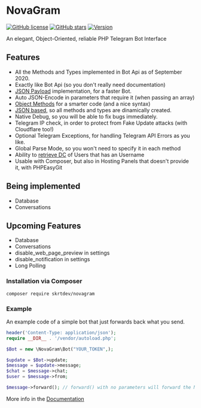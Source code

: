 # NovaGram
[![GitHub license](https://img.shields.io/github/license/skrtdev/NovaGram)](https://github.com/skrtdev/NovaGram/blob/master/LICENSE) [![GitHub stars](https://img.shields.io/github/stars/skrtdev/NovaGram)](https://github.com/skrtdev/NovaGram/stargazers) [![Version](https://img.shields.io/badge/version-1.x-blue)](https://github.com/skrtdev/NovaGram/releases)

An elegant, Object-Oriented, reliable PHP Telegram Bot Interface

## Features

- All the Methods and Types implemented in Bot Api as of September 2020.
- Exactly like Bot Api (so you don't really need documentation)
- [JSON Payload](https://docs.novagram.ga/construct.html#json-payload) implementation, for a faster Bot.
- Auto JSON-Encode in parameters that require it (when passing an array)
- [Object Methods](https://docs.novagram.ga/objects.html#objects-methods) for a smarter code (and a nice syntax)
- [JSON based](https://github.com/skrtdev/NovaGram/blob/master/src/novagram/json.json), so all methods and types are dinamically created.
- Native Debug, so you will be able to fix bugs immediately.
- Telegram IP check, in order to protect from Fake Update attacks (with Cloudflare too!)
- Optional Telegram Exceptions, for handling Telegram API Errors as you like.
- Global Parse Mode, so you won't need to specify it in each method
- Ability to [retrieve DC](https://docs.novagram.ga/docs.html#getUsernameDC) of Users that has an Username
- Usable with Composer, but also in Hosting Panels that doesn't provide it, with PHPEasyGit

## Being implemented

- Database
- Conversations

## Upcoming Features
- Database
- Conversations
- disable_web_page_preview in settings
- disable_notification in settings
- Long Polling

### Installation via Composer
`composer require skrtdev/novagram`

### Example
An example code of a simple bot that just forwards back what you send.

```php
header('Content-Type: application/json');
require __DIR__ . '/vendor/autoload.php';

$Bot = new \NovaGram\Bot("YOUR_TOKEN",);

$update = $Bot->update;
$message = $update->message;
$chat = $message->chat;
$user = $message->from;

$message->forward(); // forward() with no parameters will forward the Message back to the sender
```

More info in the [Documentation](https://docs.novagram.ga)
